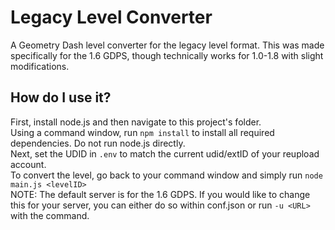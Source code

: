 # Legacy Level Converter
A Geometry Dash level converter for the legacy level format. This was made specifically for the 1.6 GDPS, though technically works for 1.0-1.8 with slight modifications.
## How do I use it?
First, install node.js and then navigate to this project's folder.\
Using a command window, run `npm install` to install all required dependencies. Do not run node.js directly.\
Next, set the UDID in `.env` to match the current udid/extID of your reupload account.\
To convert the level, go back to your command window and simply run `node main.js <levelID>`\
NOTE: The default server is for the 1.6 GDPS. If you would like to change this for your server, you can either do so within conf.json or run `-u <URL>` with the command.
